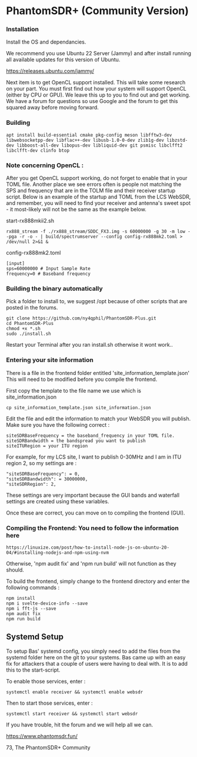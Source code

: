 # PhantomSDR+ (Community Version)

### Installation

Install the OS and dependancies.

We recommend you use Ubuntu 22 Server (Jammy) and after install running all available updates for this version of Ubuntu.

https://releases.ubuntu.com/jammy/

Next item is to get OpenCL support installed. This will take some research on your part. You must first find out how your system will
support OpenCL (either by CPU or GPU). We leave this up to you to find out and get working. We have a forum for questions so use Google
and the forum to get this squared away before moving forward.

### Building
```
apt install build-essential cmake pkg-config meson libfftw3-dev libwebsocketpp-dev libflac++-dev libusb-1.0-0-dev zlib1g-dev libzstd-dev libboost-all-dev libopus-dev libliquid-dev git psmisc libclfft2 libclfft-dev clinfo btop
```
### Note concerning OpenCL :
After you get OpenCL support working, do not forget to enable that in your TOML file. Another place we see errors often is people 
not matching the SPS and frequency that are in the TOLM file and their receiver startup script. Below is an example of the startup and 
TOML from the LCS WebSDR, and remember, you will need to find your receiver and antenna's sweet spot - it most-likely will not be the
same as the example below.

start-rx888mkii2.sh
```
rx888_stream -f ./rx888_stream/SDDC_FX3.img -s 60000000 -g 30 -m low --pga -r -o - | build/spectrumserver --config config-rx888mk2.toml > /dev/null 2>&1 &
```
config-rx888mk2.toml
```
[input]
sps=60000000 # Input Sample Rate
frequency=0 # Baseband frequency
```
### Building the binary automatically
Pick a folder to install to, we suggest /opt because of other scripts that are posted in the forums.

```
git clone https://github.com/ny4qphil/PhantomSDR-Plus.git
cd PhantomSDR-Plus
chmod +x *.sh
sudo ./install.sh
```
Restart your Terminal after you ran install.sh otherwise it wont work..

### Entering your site information
There is a file in the frontend folder entitled 'site_information_template.json' This will need to be modified before you compile the frontend.

First copy the template to the file name we use which is site_information.json
```
cp site_information_template.json site_information.json
```
Edit the file and edit the information to match your WebSDR you will publish. Make sure you have the following correct :
```
siteSDRBaseFrequency = the baseband_frequency in your TOML file.
siteSDRBandwidth = the bandspread you want to publish
siteITURegion = your ITU region
```
For example, for my LCS site, I want to publish 0-30MHz and I am in ITU region 2, so my settings are :
```
"siteSDRBaseFrequency": = 0,
"siteSDRBandwidth": = 30000000,
"siteSDRRegion": 2,
```
These settings are very important because the GUI bands and waterfall settings are created using these variables.

Once these are correct, you can move on to compiling the frontend (GUI).

### Compiling the Frontend: You need to follow the information here
```
https://linuxize.com/post/how-to-install-node-js-on-ubuntu-20-04/#installing-nodejs-and-npm-using-nvm
```
Otherwise, 'npm audit fix' and 'npm run build' will not function as they should.

To build the frontend, simply change to the frontend directory and enter the following commands :
```
npm install
npm i svelte-device-info --save
npm i fft-js --save
npm audit fix
npm run build
```
## Systemd Setup

To setup Bas' systemd config, you simply need to add the files from the systemd folder here on the git to your systems. 
Bas came up with an easy fix for attackers that a couple of users were having to deal with. It is to add this to the start-script.

To enable those services, enter :
```
systemctl enable receiver && systemctl enable websdr
```
Then to start those services, enter :
```
systemctl start receiver && systemctl start websdr
```

If you have trouble, hit the forum and we will help all we can.

https://www.phantomsdr.fun/

73,
The PhantomSDR+ Community


